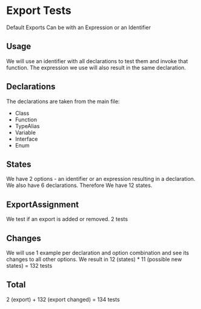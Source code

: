 # Export Tests

Default Exports Can be with an Expression or an Identifier

## Usage

We will use an identifier with all declarations to test them and invoke that function.
The expression we use will also result in the same declaration.

## Declarations

The declarations are taken from the main file:

- Class
- Function
- TypeAlias
- Variable
- Interface
- Enum

## States

We have 2 options - an identifier or an expression resulting in a declaration.
We also have 6 declarations.
Therefore We have 12 states.

## ExportAssignment

We test if an export is added or removed. 2 tests

## Changes

We will use 1 example per declaration and option combination and see its changes to all other options.
We result in 12 (states) \* 11 (possible new states) = 132 tests

## Total

2 (export) + 132 (export changed) = 134 tests
